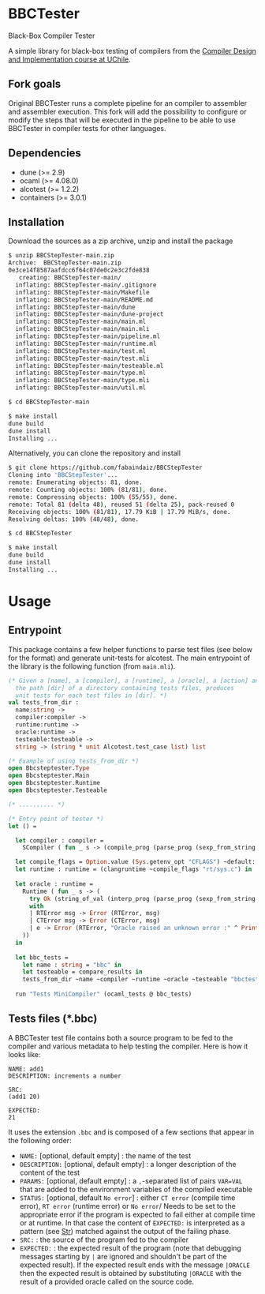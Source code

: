 # BBCTester
Black-Box Compiler Tester

A simple library for black-box testing of compilers from the [Compiler Design and Implementation course at UChile](https://users.dcc.uchile.cl/~etanter/CC5116/).

## Fork goals
Original BBCTester runs a complete pipeline for an compiler to assembler and assembler execution. This fork will add the possibility to configure or modify the steps that will be executed in the pipeline to be able to use BBCTester in compiler tests for other languages.

## Dependencies
- dune (>= 2.9)
- ocaml (>= 4.08.0)
- alcotest (>= 1.2.2)
- containers (>= 3.0.1)

## Installation


Download the sources as a zip archive, unzip and install the package
```bash
$ unzip BBCStepTester-main.zip
Archive:  BBCStepTester-main.zip
0e3ce14f8587aafdcc6f64c07de0c2e3c2fde838
   creating: BBCStepTester-main/
  inflating: BBCStepTester-main/.gitignore  
  inflating: BBCStepTester-main/Makefile  
  inflating: BBCStepTester-main/README.md  
  inflating: BBCStepTester-main/dune  
  inflating: BBCStepTester-main/dune-project  
  inflating: BBCStepTester-main/main.ml  
  inflating: BBCStepTester-main/main.mli  
  inflating: BBCStepTester-main/pipeline.ml  
  inflating: BBCStepTester-main/runtime.ml  
  inflating: BBCStepTester-main/test.ml  
  inflating: BBCStepTester-main/test.mli  
  inflating: BBCStepTester-main/testeable.ml  
  inflating: BBCStepTester-main/type.ml  
  inflating: BBCStepTester-main/type.mli  
  inflating: BBCStepTester-main/util.ml

$ cd BBCStepTester-main

$ make install
dune build
dune install         
Installing ...
```

Alternatively, you can clone the repository and install
```bash
$ git clone https://github.com/fabaindaiz/BBCStepTester
Cloning into 'BBCStepTester'...
remote: Enumerating objects: 81, done.
remote: Counting objects: 100% (81/81), done.
remote: Compressing objects: 100% (55/55), done.
remote: Total 81 (delta 48), reused 51 (delta 25), pack-reused 0
Receiving objects: 100% (81/81), 17.79 KiB | 17.79 MiB/s, done.
Resolving deltas: 100% (48/48), done.

$ cd BBCStepTester

$ make install
dune build
dune install         
Installing ...

```


# Usage

## Entrypoint

This package contains a few helper functions to parse test files (see below for the format) and generate unit-tests for alcotest. The main entrypoint of the library is the following function (from `main.mli`).

```ocaml
(* Given a [name], a [compiler], a [runtime], a [oracle], a [action] and
  the path [dir] of a directory containing tests files, produces
  unit tests for each test files in [dir]. *)
val tests_from_dir :
  name:string ->
  compiler:compiler ->
  runtime:runtime ->
  oracle:runtime ->
  testeable:testeable ->
  string -> (string * unit Alcotest.test_case list) list
```

```ocaml
(* Example of using tests_from_dir *)
open Bbcsteptester.Type
open Bbcsteptester.Main
open Bbcsteptester.Runtime
open Bbcsteptester.Testeable

(* .......... *)

(* Entry point of tester *)
let () =

  let compiler : compiler = 
    SCompiler ( fun _ s -> (compile_prog (parse_prog (sexp_from_string s))) ) in

  let compile_flags = Option.value (Sys.getenv_opt "CFLAGS") ~default: "-z noexecstack -g -m64 -fPIE -pie" in
  let runtime : runtime = (clangruntime ~compile_flags "rt/sys.c") in
  
  let oracle : runtime = 
    Runtime ( fun _ s -> (
      try Ok (string_of_val (interp_prog (parse_prog (sexp_from_string s)) empty_env))
      with
      | RTError msg -> Error (RTError, msg)
      | CTError msg -> Error (CTError, msg)
      | e -> Error (RTError, "Oracle raised an unknown error :" ^ Printexc.to_string e)
    ))
  in
  
  let bbc_tests =
    let name : string = "bbc" in
    let testeable = compare_results in
    tests_from_dir ~name ~compiler ~runtime ~oracle ~testeable "bbctests" in
  
  run "Tests MiniCompiler" (ocaml_tests @ bbc_tests)
```


## Tests files (*.bbc)

A BBCTester test file contains both a source program to be fed to the compiler and various metadata to help testing the compiler.
Here is how it looks like:
```
NAME: add1
DESCRIPTION: increments a number

SRC:
(add1 20)

EXPECTED:
21
```


It uses the extension `.bbc` and is composed of a few sections that appear in the following order:
- `NAME:` [optional, default empty] : the name of the test
- `DESCRIPTION:` [optional, default empty] : a longer description of the content of the test
- `PARAMS:` [optional, default empty] : a `,`-separated list of pairs `VAR=VAL` that are added to the environment variables of the compiled executable
- `STATUS:` [optional, default `No error`] : either `CT error` (compile time error), `RT error` (runtime error) or `No error`/ Needs to be set to the appropriate error if the program is expected to fail either at compile time or at runtime. In that case the content of `EXPECTED:` is interpreted as a pattern (see [Str](https://caml.inria.fr/pub/docs/manual-ocaml/libref/Str.html)) matched against the output of the failing phase.
- `SRC:` : the source of the program fed to the compiler
- `EXPECTED:` : the expected result of the program (note that debugging messages starting by `|` are ignored and shouldn't be part of the expected result). If the expected result ends with the message `|ORACLE` then the expected result is obtained by substituting `|ORACLE` with the result of a provided oracle called on the source code.
